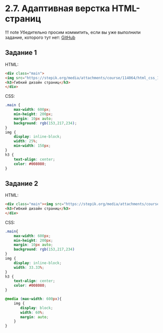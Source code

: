 # 2.7. Адаптивная верстка HTML-страниц

!!! note
    Убедительно просим коммитить, если вы уже выполнили задание, которого тут нет: [GitHub](https://github.com/mraliscoder/web-dvfu-gdz)

## Задание 1

HTML:
```html
<div class="main">
<img src="https://stepik.org/media/attachments/course/114064/html_css_1.png"><img src="https://stepik.org/media/attachments/course/114064/html_css_1.png"><img src="https://stepik.org/media/attachments/course/114064/html_css_1.png"><img src="https://stepik.org/media/attachments/course/114064/html_css_1.png">   
<h3>Гибкий дизайн страниц</h3>
</div>
```
CSS:
```css
.main {
    max-width: 600px;
    min-height: 200px;
    margin: 10px auto;
    background: rgb(153,217,234);
}
img {
    display: inline-block;
    width: 25%;
    min-width: 150px;
}
h3 {
    text-align: center;
    color: #008080;
}
```

## Задание 2

HTML:
```html
<div class="main"><img src="https://stepik.org/media/attachments/course/114064/html_css_1.png"><img src="https://stepik.org/media/attachments/course/114064/html_css_1.png"><img src="https://stepik.org/media/attachments/course/114064/html_css_1.png">     
<h3>Гибкий дизайн страниц</h3>
</div>
```
CSS:
```css
.main{
    max-width: 600px;
    min-height: 200px;
    margin: 10px auto;
    background: rgb(153,217,234)
}
img {
    display: inline-block;
    width: 33.33%;
}
h3 {
    text-align: center;
    color: #008080;
}

@media (max-width: 600px){
    img {
       display: block;
       width: 60%;
       margin: auto;
    }
}
```
